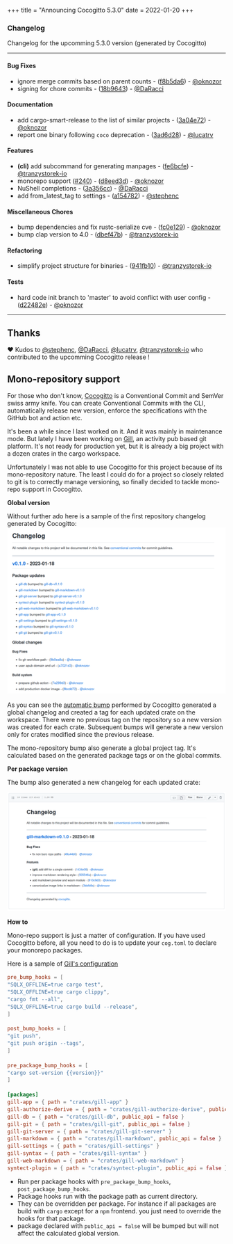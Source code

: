+++
title = "Announcing Cocogitto 5.3.0"
date = 2022-01-20
+++

### Changelog

Changelog for the upcomming 5.3.0 version (generated by Cocogitto)

---

#### Bug Fixes
- ignore merge commits based on parent counts - ([f8b5da6](https://github.com/cocogitto/cocogitto/commit/f8b5da64343e60ce5851e2e25b93611bfcf4db05)) - [@oknozor](https://github.com/oknozor)
- signing for chore commits - ([18b9643](https://github.com/cocogitto/cocogitto/commit/18b9643318cad85bae56a4217b04e3e684650d09)) - [@DaRacci](https://github.com/DaRacci)
#### Documentation
- add cargo-smart-release to the list of similar projects - ([3a04e72](https://github.com/cocogitto/cocogitto/commit/3a04e72231626af9717d4e8476e7e5af9c58a8ce)) - [@oknozor](https://github.com/oknozor)
- report one binary following `coco` deprecation - ([3ad6d28](https://github.com/cocogitto/cocogitto/commit/3ad6d28d2909f7a51ca384408550776a5e9b50be)) -  [@lucatrv](https://github.com/lucatrv)
#### Features
- **(cli)** add subcommand for generating manpages - ([fe6bcfe](https://github.com/cocogitto/cocogitto/commit/fe6bcfe578c00be0ded6463c96c54e7392ee1635)) - [@tranzystorek-io](https://github.com/tranzystorek-io)
- monorepo support ([#240](https://github.com/cocogitto/cocogitto/pull/240)) - ([d8eed3d](https://github.com/cocogitto/cocogitto/commit/d8eed3dc7eac644bf56dd1c4bd4dea0bb1d4f746)) - [@oknozor](https://github.com/oknozor)
- NuShell completions - ([3a356cc](https://github.com/cocogitto/cocogitto/commit/3a356ccb0e5838e5fe09fa56a18842fb417eddd7)) - [@DaRacci](https://github.com/DaRacci)
- add from_latest_tag to settings - ([a154782](https://github.com/cocogitto/cocogitto/commit/a154782639c899fc585b68ea28ce00d2f4bfefb9)) - [@stephenc](https://github.com/stephenc)
#### Miscellaneous Chores
- bump dependencies and fix rustc-serialize cve - ([fc0e129](https://github.com/cocogitto/cocogitto/commit/fc0e129606911fde53b7256c2fda3b408b3484af)) - [@oknozor](https://github.com/oknozor)
- bump clap version to 4.0 - ([dbef47b](https://github.com/cocogitto/cocogitto/commit/dbef47b3fe69c9518dbc5757965c844c37f512fd)) - [@tranzystorek-io](https://github.com/tranzystorek-io)
#### Refactoring
- simplify project structure for binaries - ([941fb10](https://github.com/cocogitto/cocogitto/commit/941fb103453e311fe7a51f5cf9573e73e6ff1e80)) - [@tranzystorek-io](https://github.com/tranzystorek-io)
#### Tests
- hard code init branch to 'master' to avoid conflict with user config - ([d22482e](https://github.com/cocogitto/cocogitto/commit/d22482e4e2406a4db00d76c25cfcc7ea5e1579c2)) - [@oknozor](https://github.com/oknozor)

---

## Thanks

❤️ Kudos to [@stephenc](https://github.com/stephenc), 
[@DaRacci](https://github.com/DaRacci), 
[@lucatrv](https://github.com/lucatrv), 
[@tranzystorek-io](https://github.com/tranzystorek-io) who contributed to the upcomming Cocogitto release ! 

## Mono-repository support

For those who don't know, [Cocogitto](https://docs.cocogitto.io) is a Conventional Commit and 
SemVer swiss army knife. You can create Conventional Commits with the CLI, automatically release new version, enforce the
specifications with the GitHub bot and action etc.

It's been a while since I last worked on it. And it was mainly in maintenance mode. 
But lately I have been working on [Gill](https://github.com/oknozor/gill), an activity pub based git platform. 
It's not ready for production yet, but it is already a big project with a dozen crates in the cargo workspace. 

Unfortunately I was not able to use Cocogitto for this project because of its mono-repository nature. 
The least I could do for a project so closely related to git is to correctly manage versioning, so finally 
decided to tackle mono-repo support in Cocogitto. 

**Global version**

Without further ado here is a sample of the first repository changelog generated by Cocogitto:
![gill-changelog.png](../images/gill-changelog.png)

As you can see the [automatic bump](https://docs.cocogitto.io/guide/#automatic-versioning) performed by Cocogitto
generated a global changelog and created a tag for each updated crate on the workspace. 
There were no previous tag on the repository so a new version was created for each crate. Subsequent bumps will 
generate a new version only for crates modified since the previous release. 

The mono-repository bump also generate a global project tag. It's calculated based on the generated package tags 
or on the global commits. 

**Per package version**

The bump also generated a new changelog for each updated crate: 

![monorepo-package-changelog.png](../images/monorepo-package-changelog.png)

**How to**

Mono-repo support is just a matter of configuration. 
If you have used Cocogitto before, all you need to do is to update your `cog.toml` to declare your monorepo packages. 

Here is a sample of [Gill's configuration](https://github.com/oknozor/gill/blob/main/cog.toml)

```toml
pre_bump_hooks = [
"SQLX_OFFLINE=true cargo test",
"SQLX_OFFLINE=true cargo clippy",
"cargo fmt --all",
"SQLX_OFFLINE=true cargo build --release",
]

post_bump_hooks = [
"git push",
"git push origin --tags",
]

pre_package_bump_hooks = [
"cargo set-version {{version}}"
]

[packages]
gill-app = { path = "crates/gill-app" }
gill-authorize-derive = { path = "crates/gill-authorize-derive", public_api = false }
gill-db = { path = "crates/gill-db", public_api = false }
gill-git = { path = "crates/gill-git", public_api = false }
gill-git-server = { path = "crates/gill-git-server" }
gill-markdown = { path = "crates/gill-markdown", public_api = false }
gill-settings = { path = "crates/gill-settings" }
gill-syntax = { path = "crates/gill-syntax" }
gill-web-markdown = { path = "crates/gill-web-markdown" }
syntect-plugin = { path = "crates/syntect-plugin", public_api = false }
```
- Run per package hooks with `pre_package_bump_hooks`, `post_package_bump_hooks`. 
- Package hooks run with the package path as current directory.
- They can be overridden per package. For instance if all packages are build with `cargo` except for a `npm` frontend. 
  you just need to override the hooks for that package. 
- package declared with `public_api = false` will be bumped but will not affect the calculated global version. 
